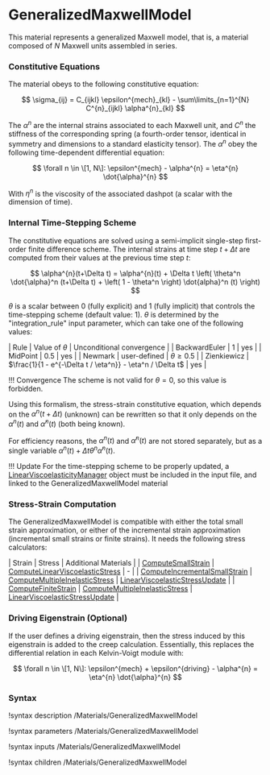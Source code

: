 # GeneralizedMaxwellModel

This material represents a generalized Maxwell model, that is, a material composed of $N$ Maxwell units assembled in series.

### Constitutive Equations
The material obeys to the following constitutive equation:

$$
\sigma_{ij} = C_{ijkl} \epsilon^{mech}_{kl} - \sum\limits_{n=1}^{N} C^{n}_{ijkl} \alpha^{n}_{kl} 
$$

The $\alpha^{n}$ are the internal strains associated to each Maxwell unit, and $C^{n}$ the stiffness of the corresponding spring (a fourth-order tensor, identical in symmetry and dimensions to a standard elasticity tensor). The $\alpha^{n}$ obey the following time-dependent differential equation:

$$
\forall n \in \[1, N\]: \epsilon^{mech} - \alpha^{n} = \eta^{n} \dot{\alpha}^{n}
$$

With $\eta^{n}$ is the viscosity of the associated dashpot (a scalar with the dimension of time).

### Internal Time-Stepping Scheme

The constitutive equations are solved using a semi-implicit single-step first-order finite difference scheme. The internal strains at time step $t+\Delta t$ are computed from their values at the previous time step $t$:

$$
\alpha^{n}(t+\Delta t) = \alpha^{n}(t) + \Delta t \left( \theta^n \dot{\alpha}^n (t+\Delta t) + \left( 1 - \theta^n \right) \dot{alpha}^n (t)  \right)
$$

$\theta$ is a scalar between 0 (fully explicit) and 1 (fully implicit) that controls the time-stepping scheme (default value: 1). $\theta$ is determined by the "integration_rule" input parameter, which can take one of the following values:

| Rule | Value of $\theta$  | Unconditional convergence |
| BackwardEuler | 1 | yes |
| MidPoint | 0.5 | yes |
| Newmark | user-defined | $\theta \geq 0.5$ |
| Zienkiewicz | $\frac{1}{1 - e^{-\Delta t / \eta^n}} - \eta^n / \Delta t$ | yes |

!!! Convergence
    The scheme is not valid for $\theta = 0$, so this value is forbidden.

Using this formalism, the stress-strain constitutive equation, which depends on the $\alpha^{n}(t + \Delta t)$ (unknown) can be rewritten so that it only depends on the $\alpha^{n}(t)$ and $\dot{\alpha}^{n}(t)$ (both being known).

For efficiency reasons, the $\alpha^{n}(t)$ and $\dot{\alpha}^{n}(t)$ are not stored separately, but as a single variable $\alpha^{n}(t) + \Delta t \theta^{n} \dot{\alpha}^{n}(t)$.

!!! Update
    For the time-stepping scheme to be properly updated, a [LinearViscoelasticityManager](/LinearViscoelasticityManager.md) object must be included in the input file, and linked to the GeneralizedMaxwellModel material

### Stress-Strain Computation

The GeneralizedMaxwellModel is compatible with either the total small strain approximation, or either of the incremental strain approximation (incremental small strains or finite strains). It needs the following stress calculators:

| Strain | Stress | Additional Materials |
| [ComputeSmallStrain](/ComputeSmallStrain.md) | [ComputeLinearViscoelasticStress](/ComputeLinearViscoelasticStress.md) | - |
| [ComputeIncrementalSmallStrain](/ComputeIncrementalSmallStrain.md) | [ComputeMultipleInelasticStress](/ComputeMultipleInelasticStress.md) | [LinearViscoelasticStressUpdate](/LinearViscoelasticStressUpdate.md) |
| [ComputeFiniteStrain](/ComputeFiniteStrain.md) | [ComputeMultipleInelasticStress](/ComputeMultipleInelasticStress.md) | [LinearViscoelasticStressUpdate](/LinearViscoelasticStressUpdate.md) |

### Driving Eigenstrain (Optional)

If the user defines a driving eigenstrain, then the stress induced by this eigenstrain is added to the creep calculation. Essentially, this replaces the differential relation in each Kelvin-Voigt module with:

$$
\forall n \in \[1, N\]: \epsilon^{mech} + \epsilon^{driving} - \alpha^{n} = \eta^{n} \dot{\alpha}^{n}
$$

### Syntax

!syntax description /Materials/GeneralizedMaxwellModel

!syntax parameters /Materials/GeneralizedMaxwellModel

!syntax inputs /Materials/GeneralizedMaxwellModel

!syntax children /Materials/GeneralizedMaxwellModel
